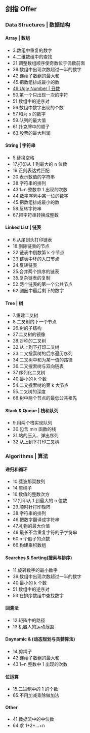 ## 剑指 Offer

### Data Structures | 数据结构

#### Array | 数组

- 3.数组中重复的数字 []()
- 4.二维数组中的查找 []()
- 21.调整数组顺序使奇数位于偶数前面 []()
- 39.数组中出现次数超过一半的数字 []()
- 42.连续子数组的最大和 []()
- 45.把数组排成最小的数 []()
- [49.Ugly Number | 丑数](./49.ugly-number/index.ts)
- 50.第一个只出现一次的字符 []()
- 51.数组中的逆序对 []()
- 56.数组中数字出现的个数 []()
- 57.和为 s 的数字 []()
- 59.队列的最大值 []()
- 61.扑克牌中的顺子 []()
- 63.股票的最大利润 []()

#### String | 字符串

- 5.替换空格 []()
- 17.打印从 1 到最大的 n 位数 []()
- 19.正则表达式匹配 []()
- 20.表示数值的字符串 []()
- 38.字符串的排列 []()
- 43.1~n 整数中 1 出现的次数 []()
- 44.数字序列中某一位的数字 []()
- 45.把数组排成最小的数 []()
- 58.反转字符串 []()
- 67.把字符串转换成整数 []()

#### Linked List | 链表

- 6.从尾到头打印链表 []()
- 18.删除链表的节点 []()
- 22.链表中倒数第 k 个节点 []()
- 23.链表中环的入口节点 []()
- 24.反转链表 []()
- 25.合并两个排序的链表 []()
- 35.复杂链表的复制 []()
- 52.两个链表的第一个公共节点 []()
- 62.圆圈中最后剩下的数字 []()

#### Tree | 树

- 7.重建二叉树 []()
- 8.二叉树的下一个节点 []()
- 26.树的子结构 []()
- 27.二叉树的镜像 []()
- 28.对称的二叉树 []()
- 32.从上到下打印二叉树 []()
- 33.二叉搜索树的后序遍历序列 []()
- 34.二叉树中和为某一值的路径 []()
- 36.二叉搜索树与双向链表 []()
- 37.序列化二叉树 []()
- 40.最小的 k 个数 []()
- 54.二叉搜索树的第 k 大节点 []()
- 55.二叉树的深度 []()
- 68.树中两个节点的最低公共祖先 []()

#### Stack & Queue | 栈和队列

- 9.用两个栈实现队列 []()
- 30.包含 min 函数的栈 []()
- 31.站的压入、弹出序列 []()
- 32.从上到下打印二叉树 []()

### Algorithms | 算法

#### 递归和循环

- 10.斐波那契数列 []()
- 14.剪绳子 []()
- 16.数值的整数次方 []()
- 17.打印从 1 到最大的 n 位数 []()
- 29.顺时针打印矩阵 []()
- 38.字符串的排列 []()
- 46.把数字翻译成字符串 []()
- 47.礼物的最大价值 []()
- 48.最长不含重复字符的子字符串 []()
- 60.n 个骰子的点数 []()
- 66.构建乘积数组 []()

#### Searches & Sorting(搜索与排序)

- 11.旋转数字的最小数字 []()
- 39.数组中出现次数超过一半的数字 []()
- 40.最小的 k 个数 []()
- 51.数组中的逆序对 []()
- 53.在排序数组中查找数字 []()

#### 回溯法

- 12.矩阵中的路径 []()
- 13.机器人的运动范围 []()

#### Daynamic & (动态规划与贪婪算法)

- 14.剪绳子 []()
- 42.连续子数组的最大和 []()
- 43.1~n 整数中 1 出现的次数 []()

#### 位运算

- 15.二进制中的 1 的个数 []()
- 65.不用加减乘除做加法 []()

#### Other

- 41.数据流中的中位数 []()
- 64.求 1+2+…+n []()

